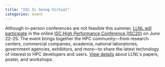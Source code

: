 ```yaml
---
title: "ISC Is Going Virtual"
categories: event
---
```


Although in-person conferences are not feasible this summer, [LLNL will participate](https://2020.isc-program.com/organization/?inst=6182865579231249571) in the online [ISC High Performance Conference (ISC20)](https://www.isc-hpc.com/) on June 22–25. The event brings together the HPC community&mdash;from research centers, commercial companies, academia, national laboratories, government agencies, exhibitors, and more&mdash;to share the latest technology of interest to HPC developers and users. [View details](https://computing.llnl.gov/isc20-event-calendar) about LLNL's papers, poster, and workshops.

